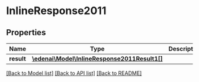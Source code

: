 # InlineResponse2011

## Properties
Name | Type | Description | Notes
------------ | ------------- | ------------- | -------------
**result** | [**\edenai\Model\InlineResponse2011Result1[]**](InlineResponse2011Result1.md) |  | [optional] 

[[Back to Model list]](../README.md#documentation-for-models) [[Back to API list]](../README.md#documentation-for-api-endpoints) [[Back to README]](../README.md)



